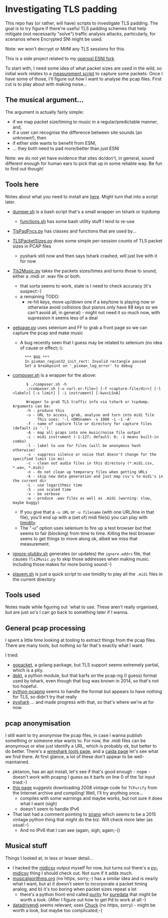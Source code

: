 
# Investigating TLS padding

This repo has (or rather, will have) scripts to investigate TLS padding.
The goal is to try figure if there're useful TLS padding schemes that
help mitigate (not necessarily "solve") traffic analysis attacks, particularly, 
for scenarios where Encrypted SNI might be used. 

Note: we won't decrypt or MitM any TLS sessions for this.

This is a side project related to my 
[openssl ESNI fork](https://github.com/sftcd/openssl/blob/master/esnistuff/design.md)

To start with, I need some idea of what packet sizes are used in the wild, so
initial work relates to a [measurement script](dumper.sh) to capture some
packets. Once I have some of those, I'll figure out how I want to analyse
the pcap files. First cut is to play about with making noise...

## The musical argument...

The argument is actually fairly simple:
- if we map packet size/timing to music in a regular/predictable manner, and,
- if a user can recognise the difference between site sounds (an unknown!), then
- if either side wants to benefit from ESNI, 
- ... they both need to pad more/better than just ESNI  

Note: we do not yet have evidence that sites do/don't, in general, sound different 
enough for human ears to pick that up in some reliable way. Be fun to find out though!

## Tools here

Notes about what you need to install are [here](depends.md). Might turn that into a script
later.

- [dumper.sh](dumper.sh) is a bash script that's a small wrapper on tshark or tcpdump
    - [functions.sh](functions.sh) has some bash utility stuff I tend to re-use

- [TlsPadFncs.py](TlsPadFncs.py) has classes and functions that are used by...

- [TLSPacketSizes.py](TLSPacketSizes.py) does some simple per-session counts of TLS packet sizes in PCAP files 
    - pyshark still now and then says tshark crashed, will just live with it for now

- [Tls2Music.py](Tls2Music.py) takes the packets sizes/times and turns
    those to sound, either a .midi or .wav file or both.
    - that sorta seems to work, state is I need to check accuracy (it's suspect:-)
    - a remaining TODO:
        - re-hit keys, move up/down one if a key/tone is playing now or
        otherwise avoid collisions (but pianos only have 88 keys so we
        can't avoid all, in general) - might not need it so much now, with
        supression it seems less of a deal

- [getpage.py](getpage.py) uses selenium and FF to grab a front page so we can
    capture the pcap and make music
    - A bug recently seen that I guess may be related to selenium (no idea of cause or effect;-): 

            *** BUG ***
            In pixman_region32_init_rect: Invalid rectangle passed
            Set a breakpoint on '_pixman_log_error' to debug

- [composer.sh](composer.sh) is a wrapper for the above:

            $ ./composer.sh -h 
            ./composer.sh [-u <url-or-file>] [-f <capture-file/dir>] [-l <label>] [-s limit] [ -i instrument] [-kwvcLSnA]
            
            Wrapper to grab TLS traffic info via tshark or tcpdump. Arguments can be:
            -h - produce this
            -u - URL to access, grab, analyse and turn into midi file
                 This uses: '-l <DNSname> -s 1000 -i -1 -A'
            -f - name of capture file or directory for capture files (default is '.')
            -A - map all pcaps into one music/noise file output
            -i - midi instrument (-1:127; default: 0; -1 means built-in combo)
            -l - label to use for files (will be anonymous hash otherwise)
            -s - suppress silence or noise that doesn't change for the specified limit (in ms)
            -c - clean out audio files in this directory (*.midi.csv, *.wav, *.midi)
            -n - do not clean up temporary files when getting URLs
            -k - skip new data generation and just map csv's to midi's in the current dir
            -L - use logarithmic time
            -S - use scaled time
            -v - be verbose
            -w - produce .wav files as well as .midi (warning: slow, maybe buggy)

    - If you give that a ``-u URL`` or ``-u filename`` (with one URL/line in that file),
    you'll end up with a 
    (set of) midi file(s) you can play with [timidity](https://www.timidity.jp/). 
    - The "-u" option uses selenium to fire up a test browser but that seems to
    fail (blocking) from time to time. Killing the test browser seens to get 
    things to move along ok, albeit we miss that measurement.

- [ignore-stubby.sh](ignore-stubby.sh) generates (or updates) the ``ignore.addrs``
file, that causes ``Tls2Music.py`` to skip those addresses when making music.
Including those makes for more boring sound:-)

- [playem.sh](playem.sh) is just a quick script to use timidity to play all the 
  ``.midi`` files in the current directory

## Tools used

Notes made while figuring out `what to use. These aren't really organised, but
are just so's I can go back to something later if I wanna.

## General pcap processing

I spent a little time looking at tooling to extract things from the pcap files.
There are many tools, but nothing so far that's exactly what I want. 

I tried:

- [gopacket](https://github.com/google/gopacket), a golang package, but
  TLS support seems extremely partial, which is a pity.
- [dpkt](https://dpkt.readthedocs.io/), a python module, but that barfs on the
  pcap-ng (I guess) format used by tshark, even though that bug was known in
2014, so that's not too hopeful.
- [python-pcapng](https://github.com/rshk/python-pcapng) seems to handle the
  format but appears to have nothing for TLS, so didn't try that really
- [pyshark](https://kiminewt.github.io/pyshark/) ... and made
  progress with that, so that's where we're at for now. 

## pcap anonymisation

I still want to try anonymise the pcap files, in case I wanna publish something
or someone else wants to. For now, the .midi files can be anonymous or else
just identify a URL, which is probably ok, but better to do better. 
There's a [wireshark tools page](https://wiki.wireshark.org/Tools#Capture_file_anonymization),
and a [caida page](https://www.caida.org/tools/taxonomy/anontaxonomy.xml) let's see what we find there. 
At first glance, a lot of these don't appear to be well-maintained.

- pktanon, has an apt install, let's see if that's good enough - nope - doesn't work
with pcapng I guess as it barfs on line 0 of the 1st input tried:-)
- [this page](https://isc.sans.edu/forums/diary/Truncating+Payloads+and+Anonymizing+PCAP+files/23990/) suggests
downloading 2008 vintage code for ``TCPurify`` from the Internet archive and compiling! Well, I'll try anything once...
    - compiles with some warnings and maybe works, but not sure it does what I want (sigh)
    - doesn't seem to handle IPv6
- That last had a comment pointing to [sirano](https://github.com/heia-fr/sirano)
which seems to be a 2015 vintage python thing that might do the biz. Will check
more later (as usual:-)
    - And no IPv6 that I can see (again, sigh, again;-()

## Musical stuff

Things I looked at, in less or lesser detail...

- I hacked the [midicsv](https://www.fourmilab.ch/webtools/midicsv/) output myself for now, but turns out there's 
    a [py-midicsv](https://pypi.org/project/py-midicsv/) thing I should
    check out. Not sure if it adds much.
- [musicalgorithms.org](http://musicalgorithms.org) (no https, sorry;-) has a 
    similar idea and is nearly what I want, but a) it doesn't seem to incorporate
    a packet timing analog, and b) it's too boring when packet sizes repeat a lot
    - there's a python front-end called [purity](https://github.com/aalex/purity) for
    [puredata](https://puredata.info/) that might be worth a look. (After I figure
    out how to get Pd to work at all:-)
- [datadrivendj](https://datadrivendj.com/faq/) seems relevant; uses 
     [Chuck](http://chuck.cs.princeton.edu/) (no https, sorry) - might be
    worth a look, but maybe too complicated;-(
